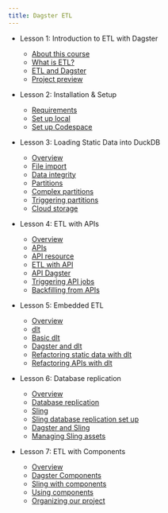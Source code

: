 ```yaml
---
title: Dagster ETL
---
```


- Lesson 1: Introduction to ETL with Dagster
  - [About this course](/dagster-etl/lesson-1/0-about-this-course)
  - [What is ETL?](/dagster-etl/lesson-1/1-what-is-etl)
  - [ETL and Dagster](/dagster-etl/lesson-1/2-etl-and-dagster)
  - [Project preview](/dagster-etl/lesson-1/3-project-preview)

- Lesson 2: Installation & Setup
  - [Requirements](/dagster-etl/lesson-2/0-requirements)
  - [Set up local](/dagster-etl/lesson-2/1-set-up-local)
  - [Set up Codespace](/dagster-etl/lesson-2/2-set-up-codespace)

- Lesson 3: Loading Static Data into DuckDB
  - [Overview](/dagster-etl/lesson-3/0-overview)
  - [File import](/dagster-etl/lesson-3/1-file-import)
  - [Data integrity](/dagster-etl/lesson-3/2-data-integrity)
  - [Partitions](/dagster-etl/lesson-3/3-partitions)
  - [Complex partitions](/dagster-etl/lesson-3/4-complex-partitions)
  - [Triggering partitions](/dagster-etl/lesson-3/5-triggering-partitions)
  - [Cloud storage](/dagster-etl/lesson-3/6-cloud-storage)

- Lesson 4: ETL with APIs
  - [Overview](/dagster-etl/lesson-4/0-overview)
  - [APIs](/dagster-etl/lesson-4/1-apis)
  - [API resource](/dagster-etl/lesson-4/2-api-resource)
  - [ETL with API](/dagster-etl/lesson-4/3-etl-with-api)
  - [API Dagster](/dagster-etl/lesson-4/4-api-dagster-assets)
  - [Triggering API jobs](/dagster-etl/lesson-4/5-triggering-api-jobs)
  - [Backfilling from APIs](/dagster-etl/lesson-4/6-backfilling-from-apis)

- Lesson 5: Embedded ETL
  - [Overview](/dagster-etl/lesson-5/0-overview)
  - [dlt](/dagster-etl/lesson-5/1-dlt)
  - [Basic dlt](/dagster-etl/lesson-5/2-basic-dlt)
  - [Dagster and dlt](/dagster-etl/lesson-5/3-dagster-and-dlt)
  - [Refactoring static data with dlt](/dagster-etl/lesson-5/4-refactoring-static-data-with-dlt)
  - [Refactoring APIs with dlt](/dagster-etl/lesson-5/5-refactoring-apis-with-dlt)

- Lesson 6: Database replication
  - [Overview](/dagster-etl/lesson-6/0-overview)
  - [Database replication](/dagster-etl/lesson-6/1-database-replication)
  - [Sling](/dagster-etl/lesson-6/2-sling)
  - [Sling database replication set up](/dagster-etl/lesson-6/3-sling-database-repication-set-up)
  - [Dagster and Sling](/dagster-etl/lesson-6/4-dagster-and-sling)
  - [Managing Sling assets](/dagster-etl/lesson-6/5-managing-sling-assets)

- Lesson 7: ETL with Components
  - [Overview](/dagster-etl/lesson-7/0-overview)
  - [Dagster Components](/dagster-etl/lesson-7/1-dagster-components)
  - [Sling with components](/dagster-etl/lesson-7/2-sling-with-components)
  - [Using components](/dagster-etl/lesson-7/3-using-components)
  - [Organizing our project](/dagster-etl/lesson-7/4-organizing-our-project)